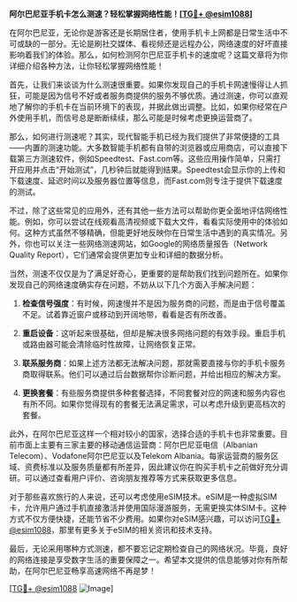 **阿尔巴尼亚手机卡怎么测速？轻松掌握网络性能！[[TG💪+ @esim1088](https://t.me/s/esim1088)]**

在阿尔巴尼亚，无论你是游客还是长期居住者，使用手机卡上网都是日常生活中不可或缺的一部分。无论是刷社交媒体、看视频还是远程办公，网络速度的好坏直接影响着我们的体验。那么，如何检测阿尔巴尼亚手机卡的速度呢？这篇文章将为你详细介绍各种方法，让你轻松掌握网络性能！

首先，让我们来谈谈为什么测速很重要。如果你发现自己的手机卡网速慢得让人抓狂，可能是因为信号不好或者服务商提供的服务不够优质。通过测速，你可以直观地了解你的手机卡在当前环境下的表现，并据此做出调整。比如，如果你经常在户外使用手机，而信号总是断断续续，那么可能是时候考虑更换运营商了。

那么，如何进行测速呢？其实，现代智能手机已经为我们提供了非常便捷的工具——内置的测速功能。大多数智能手机都有自带的浏览器或应用商店，可以直接下载第三方测速软件，例如Speedtest、Fast.com等。这些应用操作简单，只需打开应用并点击“开始测试”，几秒钟后就能得到结果。Speedtest会显示你的上传和下载速度、延迟时间以及服务器位置等信息，而Fast.com则专注于提供下载速度的测试。

不过，除了这些常见的应用外，还有其他一些方法可以帮助你更全面地评估网络性能。例如，你可以尝试在线观看高清视频或下载大文件，看看实际使用中的体验如何。这种方式虽然不够精确，但能更好地反映你在日常生活中遇到的真实情况。另外，你也可以关注一些网络测速网站，如Google的网络质量报告（Network Quality Report），它们通常会提供更加专业和详细的数据分析。

当然，测速不仅仅是为了满足好奇心，更重要的是帮助我们找到问题所在。如果你发现自己的网络速度确实存在问题，不妨从以下几个方面入手解决问题：

1. **检查信号强度**：有时候，网速慢并不是因为服务商的问题，而是由于信号覆盖不足。试着靠近窗户或移动到开阔地带，看看是否有所改善。
   
2. **重启设备**：这听起来很基础，但却是解决很多网络问题的有效手段。重启手机或路由器可能会清除临时性故障，让网络恢复正常。

3. **联系服务商**：如果上述方法都无法解决问题，那就需要直接与你的手机卡服务商取得联系。他们可以通过后台数据帮你诊断问题，并给出相应的解决方案。

4. **更换套餐**：有些服务商提供多种套餐选择，不同套餐对应的网速和服务内容也有所不同。如果你觉得现有的套餐无法满足需求，可以考虑升级到更高档次的套餐。

此外，在阿尔巴尼亚这样一个相对较小的国家，选择合适的手机卡也非常重要。目前市面上主要有三家主要的移动通信运营商：阿尔巴尼亚电信（Albanian Telecom）、Vodafone阿尔巴尼亚以及Telekom Albania。每家运营商的服务区域、资费标准以及服务质量都有所差异，因此建议你在购买手机卡之前做好充分调研。可以通过查看用户评价、咨询朋友推荐等方式来获取更多信息。

对于那些喜欢旅行的人来说，还可以考虑使用eSIM技术。eSIM是一种虚拟SIM卡，允许用户通过手机直接激活并使用国际漫游服务，无需更换实体SIM卡。这种方式不仅方便快捷，还能节省不少费用。如果你对eSIM感兴趣，可以访问[TG💪+ @esim1088](https://t.me/s/esim1088)，那里有更多关于eSIM的相关资讯和技术支持。

最后，无论采用哪种方式测速，都不要忘记定期检查自己的网络状况。毕竟，良好的网络连接是享受数字生活的重要保障之一。希望本文提供的信息能够对你有所帮助，在阿尔巴尼亚畅享高速网络不再是梦！

[[TG💪+ @esim1088](https://t.me/s/esim1088) ![Image](https://i.postimg.cc/4NQfJmqS/Snipaste-2025-05-13-00-14-12.png)]